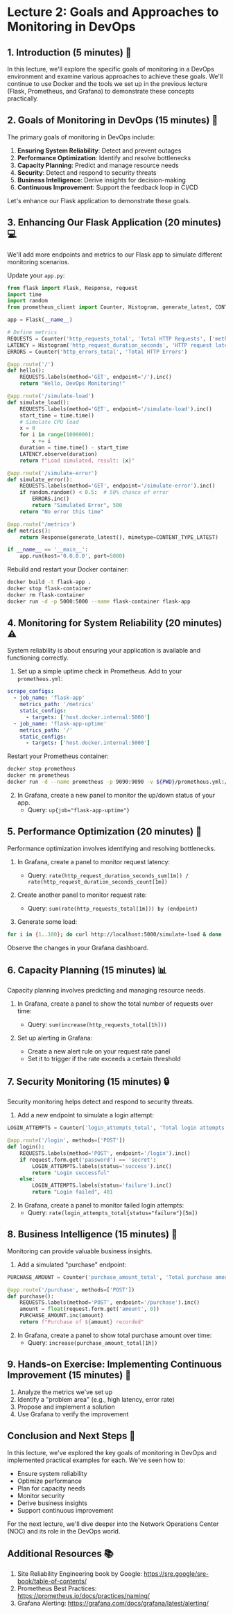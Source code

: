 # Lecture 2: Goals and Approaches to Monitoring in DevOps

## 1. Introduction (5 minutes) 🎯

In this lecture, we'll explore the specific goals of monitoring in a DevOps environment and examine various approaches to achieve these goals. We'll continue to use Docker and the tools we set up in the previous lecture (Flask, Prometheus, and Grafana) to demonstrate these concepts practically.

## 2. Goals of Monitoring in DevOps (15 minutes) 🎯

The primary goals of monitoring in DevOps include:

1. **Ensuring System Reliability**: Detect and prevent outages
2. **Performance Optimization**: Identify and resolve bottlenecks
3. **Capacity Planning**: Predict and manage resource needs
4. **Security**: Detect and respond to security threats
5. **Business Intelligence**: Derive insights for decision-making
6. **Continuous Improvement**: Support the feedback loop in CI/CD

Let's enhance our Flask application to demonstrate these goals.

## 3. Enhancing Our Flask Application (20 minutes) 💻

We'll add more endpoints and metrics to our Flask app to simulate different monitoring scenarios.

Update your `app.py`:

```python
from flask import Flask, Response, request
import time
import random
from prometheus_client import Counter, Histogram, generate_latest, CONTENT_TYPE_LATEST

app = Flask(__name__)

# Define metrics
REQUESTS = Counter('http_requests_total', 'Total HTTP Requests', ['method', 'endpoint'])
LATENCY = Histogram('http_request_duration_seconds', 'HTTP request latency in seconds')
ERRORS = Counter('http_errors_total', 'Total HTTP Errors')

@app.route('/')
def hello():
    REQUESTS.labels(method='GET', endpoint='/').inc()
    return "Hello, DevOps Monitoring!"

@app.route('/simulate-load')
def simulate_load():
    REQUESTS.labels(method='GET', endpoint='/simulate-load').inc()
    start_time = time.time()
    # Simulate CPU load
    x = 0
    for i in range(1000000):
        x += i
    duration = time.time() - start_time
    LATENCY.observe(duration)
    return f"Load simulated, result: {x}"

@app.route('/simulate-error')
def simulate_error():
    REQUESTS.labels(method='GET', endpoint='/simulate-error').inc()
    if random.random() < 0.5:  # 50% chance of error
        ERRORS.inc()
        return "Simulated Error", 500
    return "No error this time"

@app.route('/metrics')
def metrics():
    return Response(generate_latest(), mimetype=CONTENT_TYPE_LATEST)

if __name__ == '__main__':
    app.run(host='0.0.0.0', port=5000)
```

Rebuild and restart your Docker container:

```bash
docker build -t flask-app .
docker stop flask-container
docker rm flask-container
docker run -d -p 5000:5000 --name flask-container flask-app
```

## 4. Monitoring for System Reliability (20 minutes) ⚠️

System reliability is about ensuring your application is available and functioning correctly.

1. Set up a simple uptime check in Prometheus. Add to your `prometheus.yml`:

```yaml
scrape_configs:
  - job_name: 'flask-app'
    metrics_path: '/metrics'
    static_configs:
      - targets: ['host.docker.internal:5000']
  - job_name: 'flask-app-uptime'
    metrics_path: '/'
    static_configs:
      - targets: ['host.docker.internal:5000']
```

Restart your Prometheus container:

```bash
docker stop prometheus
docker rm prometheus
docker run -d --name prometheus -p 9090:9090 -v ${PWD}/prometheus.yml:/etc/prometheus/prometheus.yml prom/prometheus
```

2. In Grafana, create a new panel to monitor the up/down status of your app.
   - Query: `up{job="flask-app-uptime"}`

## 5. Performance Optimization (20 minutes) 🚀

Performance optimization involves identifying and resolving bottlenecks.

1. In Grafana, create a panel to monitor request latency:
   - Query: `rate(http_request_duration_seconds_sum[1m]) / rate(http_request_duration_seconds_count[1m])`

2. Create another panel to monitor request rate:
   - Query: `sum(rate(http_requests_total[1m])) by (endpoint)`

3. Generate some load:

```bash
for i in {1..100}; do curl http://localhost:5000/simulate-load & done
```

Observe the changes in your Grafana dashboard.

## 6. Capacity Planning (15 minutes) 📊

Capacity planning involves predicting and managing resource needs.

1. In Grafana, create a panel to show the total number of requests over time:
   - Query: `sum(increase(http_requests_total[1h]))`

2. Set up alerting in Grafana:
   - Create a new alert rule on your request rate panel
   - Set it to trigger if the rate exceeds a certain threshold

## 7. Security Monitoring (15 minutes) 🔒

Security monitoring helps detect and respond to security threats.

1. Add a new endpoint to simulate a login attempt:

```python
LOGIN_ATTEMPTS = Counter('login_attempts_total', 'Total login attempts', ['status'])

@app.route('/login', methods=['POST'])
def login():
    REQUESTS.labels(method='POST', endpoint='/login').inc()
    if request.form.get('password') == 'secret':
        LOGIN_ATTEMPTS.labels(status='success').inc()
        return "Login successful"
    else:
        LOGIN_ATTEMPTS.labels(status='failure').inc()
        return "Login failed", 401
```

2. In Grafana, create a panel to monitor failed login attempts:
   - Query: `rate(login_attempts_total{status="failure"}[5m])`

## 8. Business Intelligence (15 minutes) 💼

Monitoring can provide valuable business insights.

1. Add a simulated "purchase" endpoint:

```python
PURCHASE_AMOUNT = Counter('purchase_amount_total', 'Total purchase amount')

@app.route('/purchase', methods=['POST'])
def purchase():
    REQUESTS.labels(method='POST', endpoint='/purchase').inc()
    amount = float(request.form.get('amount', 0))
    PURCHASE_AMOUNT.inc(amount)
    return f"Purchase of ${amount} recorded"
```

2. In Grafana, create a panel to show total purchase amount over time:
   - Query: `increase(purchase_amount_total[1h])`

## 9. Hands-on Exercise: Implementing Continuous Improvement (15 minutes) 🔄

1. Analyze the metrics we've set up
2. Identify a "problem area" (e.g., high latency, error rate)
3. Propose and implement a solution
4. Use Grafana to verify the improvement

## Conclusion and Next Steps 🎯

In this lecture, we've explored the key goals of monitoring in DevOps and implemented practical examples for each. We've seen how to:
- Ensure system reliability
- Optimize performance
- Plan for capacity needs
- Monitor security
- Derive business insights
- Support continuous improvement

For the next lecture, we'll dive deeper into the Network Operations Center (NOC) and its role in the DevOps world.

## Additional Resources 📚

1. Site Reliability Engineering book by Google: https://sre.google/sre-book/table-of-contents/
2. Prometheus Best Practices: https://prometheus.io/docs/practices/naming/
3. Grafana Alerting: https://grafana.com/docs/grafana/latest/alerting/

